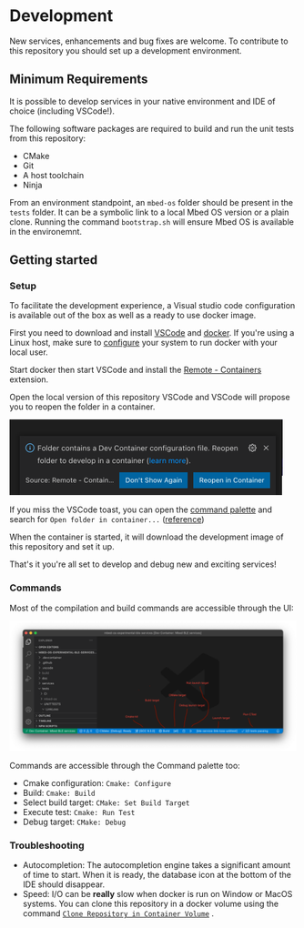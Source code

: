 # Development

New services, enhancements and bug fixes are welcome. To contribute to this 
repository you should set up a development environment. 

## Minimum Requirements 

It is possible to develop services in your native environment and IDE of
choice (including VSCode!). 

The following software packages are required to build and run the unit tests from this 
repository: 
- CMake
- Git
- A host toolchain 
- Ninja

From an environment standpoint, an `mbed-os` folder should be present in the 
`tests` folder. It can be a symbolic link to a local Mbed OS version or a plain 
clone. Running the command `bootstrap.sh` will ensure Mbed OS is available in the 
environemnt. 

## Getting started 

### Setup

To facilitate the development experience, a Visual studio code configuration is 
available out of the box as well as a ready to use docker image. 

First you need to download and install [VSCode](https://code.visualstudio.com/)
and [docker](https://www.docker.com/products/docker-desktop). If you're using a
Linux host, make sure to [configure](https://docs.docker.com/engine/install/linux-postinstall/#manage-docker-as-a-non-root-user) 
your system to run docker with your local user. 

Start docker then start VSCode and install the [Remote - Containers](https://marketplace.visualstudio.com/items?itemName=ms-vscode-remote.remote-containers) extension. 

Open the local version of this repository VSCode and VSCode will propose you to 
reopen the folder in a container. 

![Open in container toast](./img/vscode-open-in-container.png)

If you miss the VSCode toast, you can open the 
[command palette](https://code.visualstudio.com/docs/getstarted/userinterface#_command-palette)
and search for `Open folder in container...` ([reference](https://code.visualstudio.com/docs/remote/containers#_quick-start-open-an-existing-folder-in-a-container))

When the container is started, it will download the development image of this 
repository and set it up.

That's it you're all set to develop and debug new and exciting services!

### Commands

Most of the compilation and build commands are accessible through the UI: 

![Cmake toolbar](./img/vscode-cmake-toolbar.png)

Commands are accessible through the Command palette too: 
- Cmake configuration: `Cmake: Configure`
- Build: `Cmake: Build`
- Select build target: `CMake: Set Build Target`
- Execute test: `Cmake: Run Test` 
- Debug target: `CMake: Debug`


### Troubleshooting

- Autocompletion: The autocompletion engine takes a significant amount of time to 
start. When it is ready, the database icon at the bottom of the IDE should disappear. 
- Speed: I/O can be **really** slow when docker is run on Window or MacOS systems. You can 
clone this repository in a docker volume using the command [`Clone Repository in Container Volume`](https://code.visualstudio.com/docs/remote/containers#_quick-start-open-a-git-repository-or-github-pr-in-an-isolated-container-volume) .
